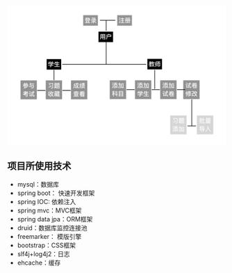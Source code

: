 ![功能图](files/feature.png)

##  项目所使用技术
- mysql：数据库
- spring boot： 快速开发框架
- spring IOC: 依赖注入
- spring mvc：MVC框架
- spring data jpa：ORM框架
- druid：数据库监控连接池
- freemarker： 模版引擎
- bootstrap：CSS框架
- slf4j+log4j2：日志
- ehcache：缓存
